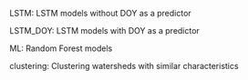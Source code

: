
LSTM: LSTM models without DOY as a predictor

LSTM_DOY: LSTM models with DOY as a predictor

ML: Random Forest models

clustering: Clustering watersheds with similar characteristics
